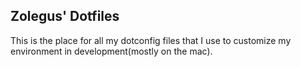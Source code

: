 ## Zolegus' Dotfiles
This is the place for all my dotconfig files that I use to customize my environment in development(mostly on the mac).
